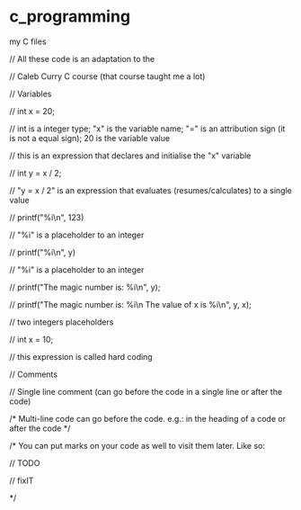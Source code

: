 # c_programming

my C files

// All these code is an adaptation to the 

// Caleb Curry C course (that course taught me a lot) 

// Variables

// int x = 20;

// int is a integer type; "x" is the variable name; "=" is an attribution sign (it is not a equal sign); 20 is the variable value

// this is an expression that declares and initialise the "x" variable

// int y = x / 2;

// "y = x / 2" is an expression that evaluates (resumes/calculates) to a single value

// printf("%i\n", 123)

// "%i" is a placeholder to an integer

// printf("%i\n", y)

// "%i" is a placeholder to an integer

// printf("The magic number is: %i\n", y);

// printf("The magic number is: %i\n The value of x is %i\n", y, x);

// two integers placeholders

// int x = 10;

// this expression is called hard coding

// Comments

// Single line comment (can go before the code in a single line or after the code)

/* Multi-line 
code can go before the code. e.g.: in the heading of a code or after
the code  */

/* You can put marks on your code as well to visit them later. Like
so: 

// TODO

// fixIT

*/

